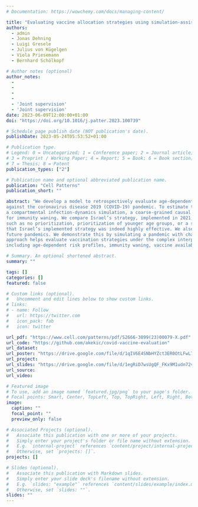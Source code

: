 ```yaml
---
# Documentation: https://wowchemy.com/docs/managing-content/

title: "Evaluating vaccine allocation strategies using simulation-assisted causal modeling"
authors:
  - admin
  - Jonas Dehning
  - Luigi Gresele
  - Julius von Kügelgen
  - Viola Priesemann
  - Bernhard Schölkopf

# Author notes (optional)
author_notes:
  -
  -
  -
  -
  - 'Joint supervision'
  - 'Joint supervision'
date: 2023-06-09T12:00:00+01:00
doi: "https://doi.org/10.1016/j.patter.2023.100739"

# Schedule page publish date (NOT publication's date).
publishDate: 2023-05-24T05:53:52+01:00

# Publication type.
# Legend: 0 = Uncategorized; 1 = Conference paper; 2 = Journal article;
# 3 = Preprint / Working Paper; 4 = Report; 5 = Book; 6 = Book section;
# 7 = Thesis; 8 = Patent
publication_types: ["2"]

# Publication name and optional abbreviated publication name.
publication: "Cell Patterns"
publication_short: ""

abstract: "We develop a model to retrospectively evaluate age-dependent counterfactual vaccine allocation strategies
against the coronavirus disease 2019 (COVID-19) pandemic. To estimate the effect of allocation on the expected severe-case incidence, we employ a simulation-assisted causal modeling approach that combines
a compartmental infection-dynamics simulation, a coarse-grained causal model, and literature estimates
for immunity waning. We compare Israel’s strategy, implemented in 2021, with counterfactual strategies
such as no prioritization, prioritization of younger age groups, or a strict risk-ranked approach; we find
that Israel’s implemented strategy was indeed highly effective. We also study the impact of increasing vaccine uptake for given age groups. Because of its modular structure, our model can easily be adapted to study
future pandemics. We demonstrate this by simulating a pandemic with characteristics of the Spanish flu. Our
approach helps evaluate vaccination strategies under the complex interplay of core epidemic factors,
including age-dependent risk profiles, immunity waning, vaccine availability, and spreading rates."

# Summary. An optional shortened abstract.
summary: ""

tags: []
categories: []
featured: false

# Custom links (optional).
#   Uncomment and edit lines below to show custom links.
# links:
# - name: Follow
#   url: https://twitter.com
#   icon_pack: fab
#   icon: twitter

url_pdf: "https://www.cell.com/patterns/pdf/S2666-3899(23)00079-X.pdf"
url_code: "https://github.com/akekic/covid-vaccine-evaluation"
url_dataset:
url_poster: "https://drive.google.com/file/d/1qIV6E4SNbHYZct3ER0OtLFwL7jtFGDXV/view?usp=sharing"
url_project:
url_slides: "https://drive.google.com/file/d/1egRiD7wsUgQF_FKx9M1udn72vDPKXgWj/view?usp=sharing"
url_source:
url_video:

# Featured image
# To use, add an image named `featured.jpg/png` to your page's folder. 
# Focal points: Smart, Center, TopLeft, Top, TopRight, Left, Right, BottomLeft, Bottom, BottomRight.
image:
  caption: ""
  focal_point: ""
  preview_only: false

# Associated Projects (optional).
#   Associate this publication with one or more of your projects.
#   Simply enter your project's folder or file name without extension.
#   E.g. `internal-project` references `content/project/internal-project/index.md`.
#   Otherwise, set `projects: []`.
projects: []

# Slides (optional).
#   Associate this publication with Markdown slides.
#   Simply enter your slide deck's filename without extension.
#   E.g. `slides: "example"` references `content/slides/example/index.md`.
#   Otherwise, set `slides: ""`.
slides: ""
---
```


